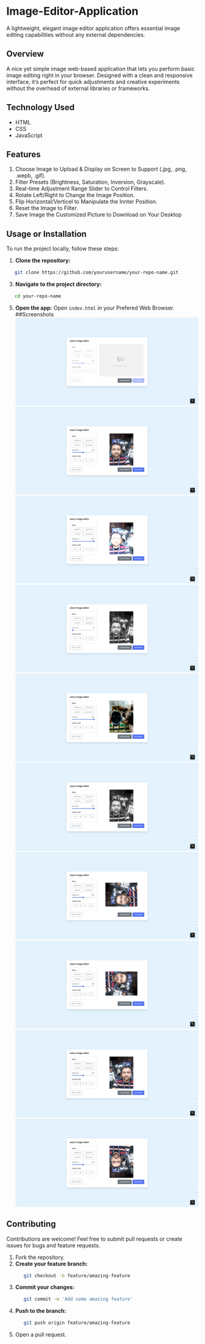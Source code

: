 # Image-Editor-Application
A lightweight, elegant image editor application offers essential image editing capabilities without any external dependencies.
## Overview
A nice yet simple image web-based application that lets you perform basic image editing right in your browser. Designed with a clean and responsive interface, it’s perfect for quick adjustments and creative experiments without the overhead of external libraries or frameworks.
## Technology Used
- HTML
- CSS
- JavaScript
## Features
1. Choose Image to Upload & Display on Screen to Support (.jpg, .png, .wepb, .gif).
2. Filter Presets (Brightness, Saturation, Inversion, Grayscale).
3. Real-time Adjustment Range Slider to Control Filters.
4. Rotate Left/Right to Change the Image Position.
5. Flip Horizontal/Verticel to Manipulate the Innter Position.
6. Reset the Image to Filter.
7. Save Image the Customized Picture to Download on Your Desktop
## Usage or Installation
To run the project locally, follow these steps:
1. **Clone the repository:**
```bash
   git clone https://github.com/yourusername/your-repo-name.git
```
3. **Navigate to the project directory:**
```bash
   cd your-repo-name
```
5. **Open the app:** Open ```index.html``` in your Prefered Web Browser.
##Screenshots
![screenshot-1](screenshot-1.png)
![screenshot-1](screenshot-2.png)
![screenshot-1](screenshot-3.png)
![screenshot-1](screenshot-4.png)
![screenshot-1](screenshot-5.png)
![screenshot-1](screenshot-6.png)
![screenshot-1](screenshot-7.png)
![screenshot-1](screenshot-8.png)
![screenshot-1](screenshot-9.png)
![screenshot-1](screenshot-10.png)
## Contributing
Contributions are welcome! Feel free to submit pull requests or create issues for bugs and feature requests.
1. Fork the repository.
2. **Create your feature branch:**
   ```bash
      git checkout -b feature/amazing-feature
   ```
3. **Commit your changes:**
   ```bash
      git commit -m 'Add some amazing feature'
   ```
4. **Push to the branch:**
   ```bash
      git push origin feature/amazing-feature
   ```
5. Open a pull request.
